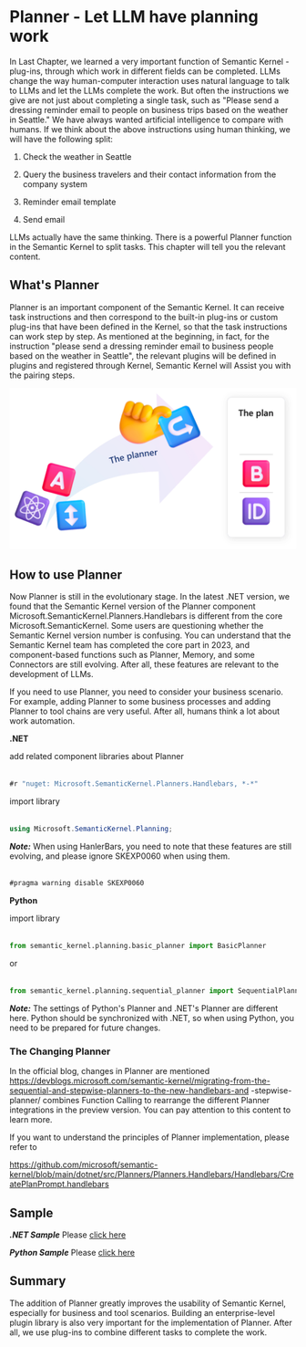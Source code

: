 # **Planner - Let LLM have planning work**

In Last Chapter, we learned a very important function of Semantic Kernel - plug-ins, through which work in different fields can be completed. LLMs change the way human-computer interaction uses natural language to talk to LLMs and let the LLMs complete the work. But often the instructions we give are not just about completing a single task, such as "Please send a dressing reminder email to people on business trips based on the weather in Seattle." We have always wanted artificial intelligence to compare with humans. If we think about the above instructions using human thinking, we will have the following split:

1. Check the weather in Seattle

2. Query the business travelers and their contact information from the company system

3. Reminder email template

4. Send email

LLMs actually have the same thinking. There is a powerful Planner function in the Semantic Kernel to split tasks. This chapter will tell you the relevant content.

## **What's Planner**

Planner is an important component of the Semantic Kernel. It can receive task instructions and then correspond to the built-in plug-ins or custom plug-ins that have been defined in the Kernel, so that the task instructions can work step by step. As mentioned at the beginning, in fact, for the instruction "please send a dressing reminder email to business people based on the weather in Seattle", the relevant plugins will be defined in plugins and registered through Kernel, Semantic Kernel will Assist you with the pairing steps.

![planner](../../imgs/04/the-planner.png)

## **How to use Planner**

Now Planner is still in the evolutionary stage. In the latest .NET version, we found that the Semantic Kernel version of the Planner component Microsoft.SemanticKernel.Planners.Handlebars is different from the core Microsoft.SemanticKernel. Some users are questioning whether the Semantic Kernel version number is confusing. You can understand that the Semantic Kernel team has completed the core part in 2023, and component-based functions such as Planner, Memory, and some Connectors are still evolving. After all, these features are relevant to the development of LLMs.

If you need to use Planner, you need to consider your business scenario. For example, adding Planner to some business processes and adding Planner to tool chains are very useful. After all, humans think a lot about work automation.

**.NET** 

add related component libraries about Planner

```csharp

#r "nuget: Microsoft.SemanticKernel.Planners.Handlebars, *-*"

```

import library


```csharp

using Microsoft.SemanticKernel.Planning;

```

***Note:*** When using HanlerBars, you need to note that these features are still evolving, and please ignore SKEXP0060 when using them.


```csharp

#pragma warning disable SKEXP0060

```



**Python**


import library

```python

from semantic_kernel.planning.basic_planner import BasicPlanner

```

or


```python

from semantic_kernel.planning.sequential_planner import SequentialPlanner


```

***Note:*** The settings of Python's Planner and .NET's Planner are different here. Python should be synchronized with .NET, so when using Python, you need to be prepared for future changes.


### **The Changing Planner**

In the official blog, changes in Planner are mentioned https://devblogs.microsoft.com/semantic-kernel/migrating-from-the-sequential-and-stepwise-planners-to-the-new-handlebars-and -stepwise-planner/ combines Function Calling to rearrange the different Planner integrations in the preview version. You can pay attention to this content to learn more.

If you want to understand the principles of Planner implementation, please refer to

https://github.com/microsoft/semantic-kernel/blob/main/dotnet/src/Planners/Planners.Handlebars/Handlebars/CreatePlanPrompt.handlebars

## **Sample**

***.NET Sample*** Please [click here](https://github.com/microsoft/SemanticKernelCookBook/blob/main/notebooks/dotNET/04/PlannerWithSK.ipynb)

***Python Sample*** Please [click here](https://github.com/microsoft/SemanticKernelCookBook/blob/main/notebooks/python/04/PlannerWithSK.ipynb)


## **Summary**

The addition of Planner greatly improves the usability of Semantic Kernel, especially for business and tool scenarios. Building an enterprise-level plugin library is also very important for the implementation of Planner. After all, we use plug-ins to combine different tasks to complete the work.

